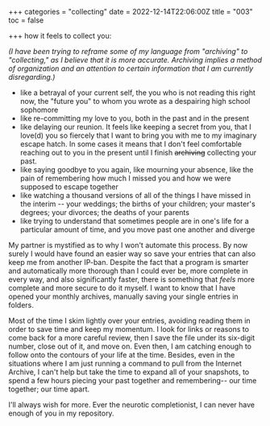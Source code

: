 +++
categories = "collecting"
date = 2022-12-14T22:06:00Z
title = "003"
toc = false

+++
how it feels to collect you:

_(I have been trying to reframe some of my language from "archiving" to "collecting," as I believe that it is more accurate. Archiving implies a method of organization and an attention to certain information that I am currently disregarding.)_

* like a betrayal of your current self, the you who is not reading this right now, the "future you" to whom you wrote as a despairing high school sophomore
* like re-committing my love to you, both in the past and in the present
* like delaying our reunion. It feels like keeping a secret from you, that I love(d) you so fiercely that I want to bring you with me to my imaginary escape hatch. In some cases it means that I don't feel comfortable reaching out to you in the present until I finish ~~archiving~~ collecting your past.
* like saying goodbye to you again, like mourning your absence, like the pain of remembering how much I missed you and how we were supposed to escape together
* like watching a thousand versions of all of the things I have missed in the interim -- your weddings; the births of your children; your master's degrees; your divorces; the deaths of your parents
* like trying to understand that sometimes people are in one's life for a particular amount of time, and you move past one another and diverge

My partner is mystified as to why I won't automate this process. By now surely I would have found an easier way so save your entries that can also keep me from another IP-ban. Despite the fact that a program is smarter and automatically more thorough than I could ever be, more complete in every way, and also significantly faster, there is something that _feels_ more complete and more secure to do it myself. I want to know that I have opened your monthly archives, manually saving your single entries in folders.

Most of the time I skim lightly over your entries, avoiding reading them in order to save time and keep my momentum. I look for links or reasons to come back for a more careful review, then I save the file under its six-digit number, close out of it, and move on. Even then, I am catching enough to follow onto the contours of your life at the time. Besides, even in the situations where I am just running a command to pull from the Internet Archive, I can't help but take the time to expand all of your snapshots, to spend a few hours piecing your past together and remembering-- our time together; our time apart.

I'll always wish for more. Ever the neurotic completionist, I can never have enough of you in my repository.